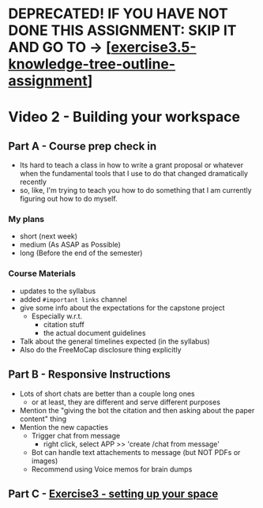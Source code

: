 
# DEPRECATED! IF YOU HAVE NOT DONE THIS ASSIGNMENT: SKIP IT AND GO TO ->  [[exercise3.5-knowledge-tree-outline-assignment]]

# Video 2 - Building your workspace 

## Part A - Course prep check in 
- Its hard to teach a class in how to write a grant proposal or whatever when the fundamental tools that I use to do that changed dramatically recently 
- so, like, I'm trying to teach you how to do something that I am currently figuring out how to do myself. 
### My plans
- short (next week)
- medium (As ASAP as Possible)
- long (Before the end of the semester)
### Course Materials
- updates to the syllabus
- added `#important links` channel
- give some info about the expectations for the capstone project
  - Especially w.r.t.
    - citation stuff
    - the actual document guidelines
- Talk about the general timelines expected (in the syllabus)
- Also do the FreeMoCap disclosure thing explicitly

## Part B - Responsive Instructions
- Lots of short chats are better than a couple long ones 
  - or at least, they are different and serve different purposes
- Mention the "giving the bot the citation and then asking about the paper content" thing
- Mention the new capacties
  - Trigger chat from message 
    - right click, select APP >> 'create /chat from message'
  - Bot can handle text attachements to message (but NOT PDFs or images)
  - Recommend using Voice memos for brain dumps 
 


## Part C -  [Exercise3 - setting up your space](Exercise3-student-instructions.md)



[//begin]: # "Autogenerated link references for markdown compatibility"
[exercise3.5-knowledge-tree-outline-assignment]: ../exercise3.5/exercise3.5-knowledge-tree-outline-assignment.md "Assignment 3.5 - Knowledge Tree Outline Assignment"
[//end]: # "Autogenerated link references"
